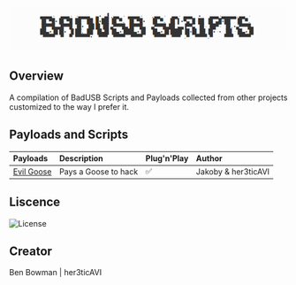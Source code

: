 <h1 align="center">
  <br>
  <a href="https://github.com/her3ticAVI/BadUSBScripts"><img src="./images/BadUSBBanner.png" alt="Banner"></a>
  <br>
</h1>

## Overview
A compilation of BadUSB Scripts and Payloads collected from other projects customized to the way I prefer it.

## Payloads and Scripts

| Payloads                                                                                                        | Description                                                                                       | Plug'n'Play | Author      |
| :-------------------------------------------------------------------------------------------------------------- | :------------------------------------------------------------------------------------------------ | :-----------| :-----------|
| [Evil Goose]([https://github.com/I-Am-Jakoby/Flipper-Zero-BadUSB/tree/main/Payloads/VoiceLogger](https://github.com/her3ticAVI/BadUSBScripts/tree/main/scripts/EvilGoose))                | Pays a Goose to hack      |✅           | Jakoby & her3ticAVI     |

## Liscence

![License](https://img.shields.io/github/license/her3ticAVI/MERlin?style=for-the-badge)

## Creator
Ben Bowman | her3ticAVI
